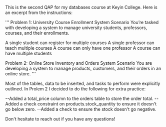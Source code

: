 This is the second QAP for my databases course at Keyin College. Here is an excerpt from the instructions:

'''
Problem 1: University Course Enrollment System
Scenario
You’re tasked with developing a system to manage university students, professors, courses, and their enrollments.

A single student can register for multiple courses
A single professor can teach multiple courses
A course can only have one professor
A course can have multiple students

Problem 2: Online Store Inventory and Orders System
Scenario
You are developing a system to manage products, customers, and their orders in an online store.
'''

Most of the tables, data to be inserted, and tasks to perform were explicitly outlined. In Prolem 2 I decided to do the following for extra practice:

--Added a total_price column to the orders table to store the order total.
--Added a check constraint on products.stock_quantity to ensure it doesn't go below zero.
--Added a check to ensure the stock doesn't go negative.

Don't hesitate to reach out if you have any questions!
